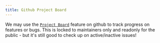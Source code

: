 ```yaml
---
title: Github Project Board
---
```


We may use the [`Project Board`](https://github.com/users/TreyWW/projects/8) feature on github to track progress on features
or bugs. This is locked to maintainers only and readonly for the public - but it's still good to check up on active/inactive
issues!
